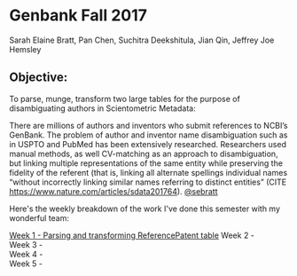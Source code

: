 # Genbank Fall 2017

Sarah Elaine Bratt, Pan Chen, Suchitra Deekshitula, Jian Qin, Jeffrey Joe Hemsley

## Objective: 
To parse, munge, transform two large tables for the purpose of disambiguating authors in Scientometric Metadata:

There are millions of authors and inventors who submit references to NCBI’s GenBank. The problem of author and inventor name disambiguation such as in USPTO and PubMed has been extensively researched. Researchers used manual methods, as well CV-matching as an approach to disambiguation, but linking multiple representations of the same entity while preserving the fidelity of the referent (that is, linking all alternate spellings individual names “without incorrectly linking similar names referring to distinct entities”  (CITE https://www.nature.com/articles/sdata201764). [@sebratt](https://github.com/sebratt)

Here's the weekly breakdown of the work I've done this semester with my wonderful team:

[Week 1 - Parsing and transforming ReferencePatent table](https://github.com/cpkoywk/Genbank/blob/master/Week%201.ipynb)
Week 2 -  
Week 3 -  
Week 4 -  
Week 5 -  
